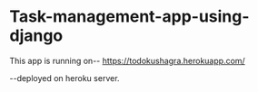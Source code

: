 # Task-management-app-using-django

This app is running on--
https://todokushagra.herokuapp.com/

--deployed on heroku server.
